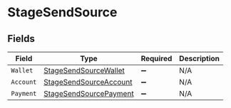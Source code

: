 # StageSendSource


## Fields

| Field                                                                       | Type                                                                        | Required                                                                    | Description                                                                 |
| --------------------------------------------------------------------------- | --------------------------------------------------------------------------- | --------------------------------------------------------------------------- | --------------------------------------------------------------------------- |
| `Wallet`                                                                    | [StageSendSourceWallet](../../Models/Components/StageSendSourceWallet.md)   | :heavy_minus_sign:                                                          | N/A                                                                         |
| `Account`                                                                   | [StageSendSourceAccount](../../Models/Components/StageSendSourceAccount.md) | :heavy_minus_sign:                                                          | N/A                                                                         |
| `Payment`                                                                   | [StageSendSourcePayment](../../Models/Components/StageSendSourcePayment.md) | :heavy_minus_sign:                                                          | N/A                                                                         |